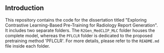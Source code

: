 ## Introduction

This repository contains the code for the dissertation titled "Exploring Contrastive Learning-Based Pre-Training for Radiology Report Generation". It includes two separate folders. The `R2Gen_MedCLIP_MLC` folder houses the complete model, whereas the `PFLCLR` folder is dedicated to the proposed pretraining method 'PFLCLR'. For more details, please refer to the `README.md` file inside each folder.